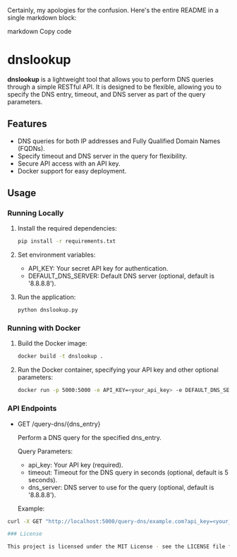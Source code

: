 
Certainly, my apologies for the confusion. Here's the entire README in a single markdown block:

markdown
Copy code
# dnslookup

**dnslookup** is a lightweight tool that allows you to perform DNS queries through a simple RESTful API. It is designed to be flexible, allowing you to specify the DNS entry, timeout, and DNS server as part of the query parameters.

## Features

- DNS queries for both IP addresses and Fully Qualified Domain Names (FQDNs).
- Specify timeout and DNS server in the query for flexibility.
- Secure API access with an API key.
- Docker support for easy deployment.

## Usage

### Running Locally

1. Install the required dependencies:

   ```bash
   pip install -r requirements.txt

2. Set environment variables:

   - API_KEY: Your secret API key for authentication.
   - DEFAULT_DNS_SERVER: Default DNS server (optional, default is '8.8.8.8').

3. Run the application:

   ```bash
   python dnslookup.py

### Running with Docker

1. Build the Docker image:

   ```bash
   docker build -t dnslookup .

2. Run the Docker container, specifying your API key and other optional parameters:

   ```bash
   docker run -p 5000:5000 -e API_KEY=<your_api_key> -e DEFAULT_DNS_SERVER=<your_default_dns_server> dnslookup

### API Endpoints
   - GET /query-dns/{dns_entry}

      Perform a DNS query for the specified dns_entry.

      Query Parameters:

      - api_key: Your API key (required).
      - timeout: Timeout for the DNS query in seconds (optional, default is 5 seconds).
      - dns_server: DNS server to use for the query (optional, default is '8.8.8.8').
      
      Example:

   ```bash
   curl -X GET "http://localhost:5000/query-dns/example.com?api_key=<your_api_key>&timeout=3&dns_server=8.8.4.4"```

### License

This project is licensed under the MIT License - see the LICENSE file for details.



